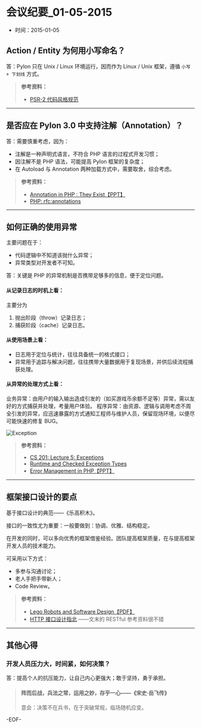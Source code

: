 # 会议纪要_01-05-2015

- 时间：2015-01-05

##  Action / Entity 为何用小写命名？

答：Pylon 只在 Unix / Linux 环境运行，因而作为 Linux / Unix 框架，遵循 `小写 + 下划线` 方式。

> **参考资料：**
>
> - [PSR-2 代码风格规范](https://github.com/PizzaLiu/PHP-FIG/blob/master/PSR-2-coding-style-guide-cn.md)

---

## 是否应在 Pylon 3.0 中支持注解（Annotation）？

答：需要慎重考虑，因为：

- 注解是一种声明式语言，不符合 PHP 语言的过程式开发习惯；
- 因注解不是 PHP 语法，可能提高 Pylon 框架的复杂度；
- 在 Autoload 与 Annotation 两种加载方式中，需要取舍，综合考虑。

> **参考资料：**
>
> - [Annotation in PHP : They Exist【PPT】](http://www.slideshare.net/rdohms/annotations-in-php-they-exist)
> - [PHP: rfc:annotations](https://wiki.php.net/rfc/annotations)

---

## 如何正确的使用异常

主要问题在于：

- 代码逻辑中不知道该抛什么异常；
- 异常类型对开发者不可知。

答：关键是 PHP 的异常机制是否携带足够多的信息，便于定位问题。

#### 从记录日志的时机上看：

主要分为

1. 抛出阶段（throw）记录日志；
2. 捕获阶段（cache）记录日志。

#### 从使用场景上看：

- 日志用于定位与统计，往往具备统一的格式接口；
- 异常用于追踪与解决问题，往往携带大量数据用于复现场景，并供后续流程捕获处理。

#### 从异常的处理方式上看：

业务异常：由用户的输入输出造成引发的（如买游戏币余额不足等）异常，需以友好的方式捕获并处理，考量用户体验。
程序异常：由资源、逻辑与调用考虑不周全引发的异常，应迅速暴露的方式通知工程师与维护人员，保留现场环境，以便尽可能快速的修复 BUG。

![Exception](https://app.yinxiang.com/shard/s31/nl/2354273/57cefb57-5f7e-4c45-8dd2-9199f2cb1e83//res/348bd5a4-82cc-40c1-8669-a091d6b09c69/1422341419425.png?resizeSmall&width=832)

> **参考资料：**
>
> - [CS 201: Lecture 5: Exceptions](http://ycpcs.github.io/cs201-fall2014/lectures/lecture05.html)
> - [Runtime and Checked Exception Types](http://www.csit.parkland.edu/~mbrandyberry/CS1Java/Lessons/Lesson19/ExceptionTypes.htm)
> - [Error Management in PHP【PPT】](http://www.slideshare.net/BaabtraMentoringPartner/introduction-to-php-exception-and-error-management)

---

## 框架接口设计的要点

基于接口设计的典范——《乐高积木》。

接口的一致性尤为重要：一般要做到：协调、优雅、结构稳定。

在开发的同时，可以多向优秀的框架借鉴经验。团队提高框架质量，在与提高框架开发人员的技术能力。

可采用以下方式：

- 多参与沟通讨论；
- 老人手把手带新人；
- Code Review。

> **参考资料：**
>
> - [Lego Robots and Software Design【PDF】](http://undergraduate.csse.uwa.edu.au/units/CITS1001/extension/LegoSWDesign.pdf)
> - [HTTP 接口设计指北](https://github.com/bolasblack/http-api-guide) ——文末的 RESTful 参考资料很不错

---

## 其他心得

### 开发人员压力大，时间紧，如何决策？

答：提高个人的抗压能力，让自己内心更强大；敢于坚持，勇于承担。

> #### 阵而后战，兵法之常，运用之妙，存乎一心——《宋史·岳飞传》
>
> 意会：决策不在兵书，在于突破常规，临场随机应变。

-EOF-